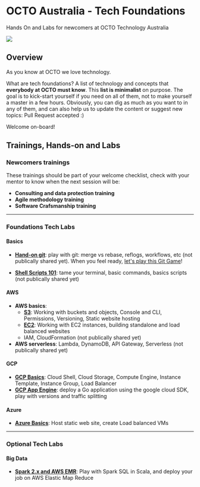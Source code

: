 # OCTO Australia - Tech Foundations
Hands On and Labs for newcomers at OCTO Technology Australia

<img src="./static/foundations.jpg" />

## Overview

As you know at OCTO we love technology.

What are tech foundations? A list of technology and concepts that **everybody at OCTO must know**.
This **list is minimalist** on purpose. The goal is to kick-start yourself if you need on all of them, not to make yourself a master in a few hours.
Obviously, you can dig as much as you want to in any of them, and can also help us to update the content or suggest new topics: Pull Request accepted :)

Welcome on-board!

## Trainings, Hands-on and Labs

### Newcomers trainings

These trainings should be part of your welcome checklist, check with your mentor to know when the next session will be:

- **Consulting and data protection training**
- **Agile methodology training**
- **Software Crafsmanship training**

---

### Foundations Tech Labs

#### Basics
- **[Hand-on git](https://github.com/octo-technology-downunder/git-command-line-lab)**: play with git: merge vs rebase, reflogs, workflows, etc (not  publically shared yet). 
When you feel ready, [let's play this Git Game](https://github.com/git-game/git-game)!

- **[Shell Scripts 101](https://github.com/octo-technology-downunder/command-line-shell-scripts-lab)**: tame your terminal, basic commands, basics scripts (not  publically shared yet)

#### AWS
- **AWS basics**:
    - **[S3](https://github.com/octo-technology-downunder/aws-labs-s3)**: Working with buckets and objects, Console and CLI, Permissions, Versioning, Static website hosting
    - **[EC2](https://github.com/octo-technology-downunder/aws-labs-ec2)**: Working with EC2 instances, building standalone and load balanced websites
    - IAM, CloudFormation (not  publically shared yet)
- **AWS serverless**: Lambda, DynamoDB, API Gateway, Serverless (not  publically shared yet)

#### GCP
- **[GCP Basics](https://github.com/octo-technology-downunder/gcp-compute-engine-autoscaling-lab)**: Cloud Shell, Cloud Storage, Compute Engine, Instance Template, Instance Group, Load Balancer
- **[GCP App Engine](https://github.com/octo-technology-downunder/gcp-app-engine-flex-with-go)**: deploy a Go application using the google cloud SDK, play with versions and traffic splitting

#### Azure
- **[Azure Basics](https://github.com/octo-technology-downunder/azure-webstatic-vms-lab)**: Host static web site, create Load balanced VMs

---

### Optional Tech Labs

#### Big Data

- **[Spark 2.x and AWS EMR](https://github.com/ealliaume/spark-sql-kata)**: Play with Spark SQL in Scala, and deploy your job on AWS Elastic Map Reduce


